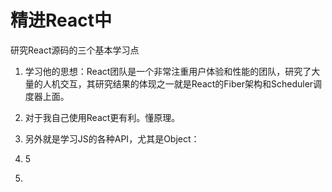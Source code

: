 # 精进React中

研究React源码的三个基本学习点

1. 学习他的思想：React团队是一个非常注重用户体验和性能的团队，研究了大量的人机交互，其研究结果的体现之一就是React的Fiber架构和Scheduler调度器上面。

2. 对于我自己使用React更有利。懂原理。

3. 另外就是学习JS的各种API，尤其是Object：

   

4. 5

5. 

> 

